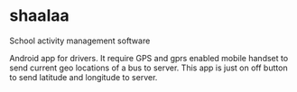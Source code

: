 # shaalaa
School activity management software

Android app for drivers. It require GPS and gprs enabled mobile handset to send current geo locations of a bus to server. This app is just on off button to send latitude and longitude to server.
